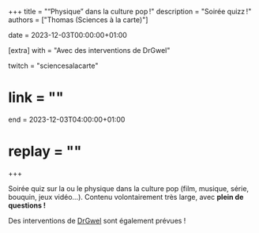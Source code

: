 +++
title = "“Physique” dans la culture pop !"
description = "Soirée quizz !"
authors = ["Thomas (Sciences à la carte)"]

date = 2023-12-03T00:00:00+01:00

[extra]
with = "Avec des interventions de DrGwel"

twitch = "sciencesalacarte"
# link = ""

end = 2023-12-03T04:00:00+01:00

# replay = ""
+++

Soirée quiz sur la ou le physique dans la culture pop (film, musique, série, bouquin, jeux vidéo…). Contenu
volontairement très large, avec **plein de questions !**

Des interventions de [DrGwel](https://twitch.tv/drgwel) sont également prévues !
